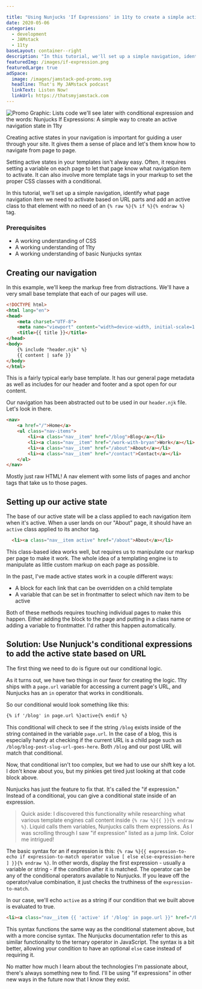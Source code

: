```yaml
---

title: "Using Nunjucks 'If Expressions' in 11ty to create a simple active navigation state"
date: 2020-05-06
categories:
  - development
  - JAMstack
  - 11ty
baseLayout: container--right
description: "In this tutorial, we'll set up a simple navigation, identify what page navigation item we need to activate based on URL parts and add an active class to that element with no need of an if tag"
featuredImg: /images/if-expression.png
featuredLarge: true
adSpace: 
  image: /images/jamstack-pod-promo.svg
  headline: That's My JAMstack podcast
  linkText: Listen Now!
  linkUrl: https://thatsmyjamstack.com
---
```




![Promo Graphic: Lists code we'll see later with conditional expression and the words: Nunjucks If Expressions: A simple way to create an active navigation state in 11ty](/images/if-expression.png)

Creating active states in your navigation is important for guiding a user through your site. It gives them a sense of place and let's them know how to navigate from page to page.

Setting active states in your templates isn't alway easy. Often, it requires setting a variable on each page to let that page know what navigation item to activate. It can also involve more template tags in your markup to set the proper CSS classes with a conditional.

In this tutorial, we'll set up a simple navigation, identify what page navigation item we need to activate based on URL parts and add an active class to that element with no need of an `{% raw %}{% if %}{% endraw %}` tag.

### Prerequisites

* A working understanding of CSS
* A working understanding of 11ty
* A working understanding of basic Nunjucks syntax

## Creating our navigation

In this example, we'll keep the markup free from distractions. We'll have a very small base template that each of our pages will use.

```html
<!DOCTYPE html>
<html lang="en">
<head>
    <meta charset="UTF-8">
    <meta name="viewport" content="width=device-width, initial-scale=1.0">
    <title>{{ title }}</title>
</head>
<body>
    {% include "header.njk" %}
    {{ content | safe }}
</body>
</html>
```

This is a fairly typical early base template. It has our general page metadata as well as includes for our header and footer and a spot open for our content.

Our navigation has been abstracted out to be used in our `header.njk` file. Let's look in there.

```html
<nav>
    <a href="/">Home</a>
    <ul class="nav-items">       
        <li><a class="nav__item" href="/blog">Blog</a></li>
        <li><a class="nav__item" href="/work-with-bryan">Work</a></li>
        <li><a class="nav__item" href="/about">About</a></li>
        <li><a class="nav__item" href="/contact">Contact</a></li>
    </ul>
</nav>
```

Mostly just raw HTML! A nav element with some lists of pages and anchor tags that take us to those pages.

## Setting up our active state

The base of our active state will be a class applied to each navigation item when it's active. When a user lands on our "About" page, it should have an `active` class applied to its anchor tag.

```html
  <li><a class="nav__item active" href="/about">About</a></li>
```

This class-based idea works well, but requires us to manipulate our markup per page to make it work. The whole idea of a templating engine is to manipulate as little custom markup on each page as possible.

In the past, I've made active states work in a couple different ways:

* A block for each link that can be overridden on a child template
* A variable that can be set in frontmatter to select which nav item to be active

Both of these methods requires touching individual pages to make this happen. Either adding the block to the page and putting in a class name or adding a variable to frontmatter. I'd rather this happen automatically.

## Solution: Use Nunjuck's conditional expressions to add the active state based on URL

The first thing we need to do is figure out our conditional logic.

As it turns out, we have two things in our favor for creating the logic. 11ty ships with a `page.url` variable for accessing a current page's URL, and Nunjucks has an `in` operator that works in conditionals.

So our conditional would look something like this:

```html
{% if '/blog' in page.url %}active{% endif %}
```

This conditional will check to see if the string `/blog` exists inside of the string contained in the variable `page.url`. In the case of a blog, this is especially handy at checking if the current URL is a child page such as `/blog/blog-post-slug-url-goes-here`. Both `/blog` and our post URL will match that conditional.

Now, that conditional isn't too complex, but we had to use our shift key a lot. I don't know about you, but my pinkies get tired just looking at that code block above.

Nunjucks has just the feature to fix that. It's called the "if expression." Instead of a conditional, you can give a conditional state inside of an expression.

> Quick aside: I discovered this functionality while researching what various template engines call content inside `{% raw %}{{ }}{% endraw %}`. Liquid calls them variables, Nunjucks calls them expressions. As I was scrolling through I saw "if expression" listed as a jump link. Color me intrigued!

The basic syntax for an if expression is this: `{% raw %}{{ expression-to-echo if expression-to-match operator value [ else else-expression-here ] }}{% endraw %}`. In other words, display the first expression - usually a variable or string - if the condition after it is matched. The operator can be any of the conditional operators available to Nunjucks. If you leave off the operator/value combination, it just checks the truthiness of the `expression-to-match`. 

In our case, we'll echo `active` as a string if our condition that we built above is evaluated to true.

```html
<li><a class="nav__item {{ 'active' if '/blog' in page.url }}" href="/blog">Blog</a></li>  
```

This syntax functions the same way as the conditional statement above, but with a more concise syntax. The Nunjucks documentation refer to this as similar functionality to the ternary operator in JavaScript. The syntax is a bit better, allowing your condition to have an optional `else` case instead of requiring it.

No matter how much I learn about the technologies I'm passionate about, there's always something new to find. I'll be using "if expressions" in other new ways in the future now that I know they exist.